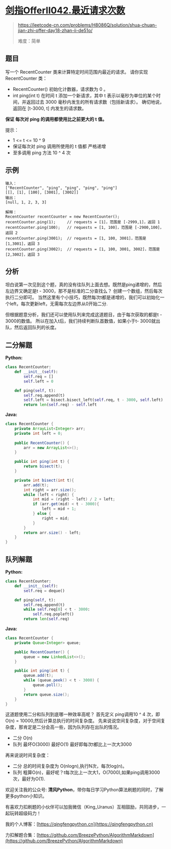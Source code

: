 # [剑指OfferII042.最近请求次数](https://leetcode-cn.com/problems/H8086Q/solution/shua-chuan-jian-zhi-offer-day18-zhan-ii-de51o/)
> https://leetcode-cn.com/problems/H8086Q/solution/shua-chuan-jian-zhi-offer-day18-zhan-ii-de51o/
> 
> 难度：简单

## 题目
写一个 RecentCounter 类来计算特定时间范围内最近的请求。
请你实现 RecentCounter 类：
- RecentCounter() 初始化计数器，请求数为 0 。
- int ping(int t) 在时间 t 添加一个新请求，其中 t 表示以毫秒为单位的某个时间，并返回过去 3000 毫秒内发生的所有请求数（包括新请求）。
确切地说，返回在 [t-3000, t] 内发生的请求数。

**保证 每次对 ping 的调用都使用比之前更大的 t 值。**

提示：
- 1 <= t <= 10 ^ 9
- 保证每次对 ping 调用所使用的 t 值都 严格递增
- 至多调用 ping 方法 10 ^ 4 次

## 示例

```
输入：
["RecentCounter", "ping", "ping", "ping", "ping"]
[[], [1], [100], [3001], [3002]]
输出：
[null, 1, 2, 3, 3]

解释：
RecentCounter recentCounter = new RecentCounter();
recentCounter.ping(1);     // requests = [1]，范围是 [-2999,1]，返回 1
recentCounter.ping(100);   // requests = [1, 100]，范围是 [-2900,100]，返回 2
recentCounter.ping(3001);  // requests = [1, 100, 3001]，范围是 [1,3001]，返回 3
recentCounter.ping(3002);  // requests = [1, 100, 3001, 3002]，范围是 [2,3002]，返回 3
```

## 分析
坦白说第一次见到这个题，真的没有往队列上面去想。既然是ping递增的，然后左边界又确定是t - 3000，那不是标准的二分查找么？
创建一个数组，然后每次执行二分即可。
当然这里有个小技巧，既然每次t都是递增的，我们可以初始化一个left，每次更新left，无需每次左边界从0开始二分.

但根据题意分析，我们还可以使用队列来完成这道题目，由于每次获取的都是t - 3000的数值。
所以在加入t后，我们持续判断队首数值，如果小于t- 3000就出队，然后返回队列的长度。

## 二分解题

**Python:**

```python
class RecentCounter:
    def __init__(self):
        self.req = []
        self.left = 0

    def ping(self, t):
        self.req.append(t)
        self.left = bisect.bisect_left(self.req, t - 3000, self.left)
        return len(self.req) - self.left
```

**Java:**

```java
class RecentCounter {
    private ArrayList<Integer> arr;
    private int left = 0;
    
    public RecentCounter() {
        arr = new ArrayList<>();
    }

    public int ping(int t) {
        return bisect(t);
    }

    private int bisect(int t){
        arr.add(t);
        int right = arr.size();
        while (left < right) {
            int mid = (right - left) / 2 + left;
            if (arr.get(mid) < t - 3000){
                left = mid + 1;
            } else {
                right = mid;
            }
        }
        return arr.size() - left;
    }
}
```

## 队列解题

**Python:**

```python
class RecentCounter:
    def __init__(self):
        self.req = deque()

    def ping(self, t):
        self.req.append(t)
        while self.req[0] < t - 3000:
            self.req.popleft()
        return len(self.req)
```

**Java:**

```java
class RecentCounter {
    private Queue<Integer> queue;

    public RecentCounter() {
        queue = new LinkedList<>();
    }

    public int ping(int t) {
        queue.add(t);
        while (queue.peek() < t - 3000) {
            queue.poll();
        }
        return queue.size();
    }
}
```

这道题使用二分和队列到底哪一种效率高呢？
首先定义 ping调用10 ^ 4 次，即O(n) = 10000,然后计算总执行的时间复杂度。
先来说说空间复杂度，对于空间复杂度，那肯定是二分会高一些，因为队列存在出队的情况。
- 二分 O(n)
- 队列 最坏O(3000) 最好O(1) 最好即每次t都比上一次大3000

再来说说时间复杂度：
- 二分 总的时间复杂度为 O(nlogn),执行N次，每次log(n)。
- 队列 粗算O(n)，最好呢？t每次比上一次大1，O(7000),如果ping调用3000次，最好为O(1).


欢迎关注我的公众号: **清风Python**，带你每日学习Python算法刷题的同时，了解更多python小知识。

有喜欢力扣刷题的小伙伴可以加我微信（King_Uranus）互相鼓励，共同进步，一起玩转超级码力！

我的个人博客：[https://qingfengpython.cn](https://qingfengpython.cn)

力扣解题合集：[https://github.com/BreezePython/AlgorithmMarkdown](https://github.com/BreezePython/AlgorithmMarkdown)